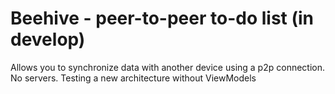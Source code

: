 # Beehive - peer-to-peer to-do list (in develop)
Allows you to synchronize data with another device using a p2p connection. No servers.
Testing a new architecture without ViewModels
